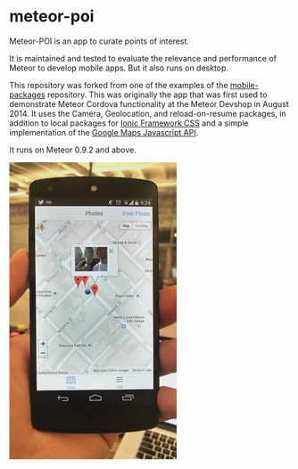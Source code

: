 meteor-poi
==========

Meteor-POI is an app to curate points of interest.

It is maintained and tested to evaluate the relevance and performance of Meteor to develop mobile apps. But it also runs on desktop.

This repository was forked from one of the examples of the [mobile-packages](https://github.com/meteor/mobile-packages) repository. This was originally the app that was first used to demonstrate Meteor Cordova functionality at the Meteor Devshop in August 2014. It uses the Camera, Geolocation, and reload-on-resume packages, in addition to local packages for [Ionic Framework CSS](http://ionicframework.com/) and a simple implementation of the [Google Maps Javascript API](https://developers.google.com/maps/documentation/javascript/).

It runs on Meteor 0.9.2 and above.

<img src="screenshot.jpg" width="300" />
